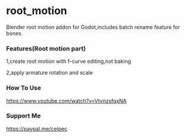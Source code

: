 # root_motion
Blender root motion addon for Godot,includes batch rename feature for bones

### Features(Root motion part)
1,create root motion with f-curve editing,not baking

2,apply armature rotation and scale

### How To Use
https://www.youtube.com/watch?v=VtvnzsfqxNA

### Support Me
https://paypal.me/celpec
